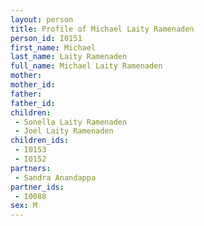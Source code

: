 ```yaml
---
layout: person
title: Profile of Michael Laity Ramenaden
person_id: I0151
first_name: Michael
last_name: Laity Ramenaden
full_name: Michael Laity Ramenaden
mother: 
mother_id: 
father: 
father_id: 
children:
 - Sonella Laity Ramenaden
 - Joel Laity Ramenaden
children_ids:
 - I0153
 - I0152
partners:
 - Sandra Anandappa
partner_ids:
 - I0088
sex: M
---
```


